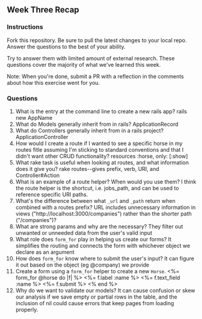 ## Week Three Recap

### Instructions
Fork this repository. Be sure to pull the latest changes to your local repo. Answer the questions to the best of your ability.

Try to answer them with limited amount of external research. These questions cover the majority of what we've learned this week.

Note: When you're done, submit a PR with a reflection in the comments about how this exercise went for you.

### Questions

1. What is the entry at the command line to create a new rails app? rails new AppName
2. What do Models generally inherit from in rails? ApplicationRecord
3. What do Controllers generally inherit from in a rails project? ApplicationController
4. How would I create a route if I wanted to see a specific horse in my routes fitle assuming I'm sticking to standard conventions and that I didn't want other CRUD functionality? resources :horse, only: [:show]
5. What rake task is useful when looking at routes, and what information does it give you? rake routes--gives prefix, verb, URI, and Controller#Action
6. What is an example of a route helper? When would you use them? I think the route helper is the shortcut, i.e. jobs_path, and can be used to reference specific URI paths.
7. What's the difference between what `_url` and `_path` return when combined with a routes prefix? URL includes unnecessary information in views ("http://localhost:3000/companies") rather than the shorter path ("/companies")?
8. What are strong params and why are the necessary? They filter out unwanted or unneeded data from the user's valid input
9. What role does `form_for` play in helping us create our forms? It simplifies the routing and connects the form with whichever object we declare as an argument
10. How does `form_for` know where to submit the user's input? It can figure it out based on the object (eg @company) we provide
11. Create a form using a `form_for` helper to create a new `Horse`. 
<%= form_for @horse do |f| %>
<%= f.label :name %>
<%= f.text_field :name %>
<%= f.submit %>
<% end %>
12. Why do we want to validate our models? It can cause confusion or skew our analysis if we save empty or partial rows in the table, and the inclusion of nil could cause errors that keep pages from loading properly.
